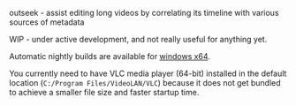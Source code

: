 outseek - assist editing long videos by correlating its timeline with various sources of metadata

WIP - under active development, and not really useful for anything yet.

Automatic nightly builds are available for [windows x64](https://nightly.link/Felk/outseek/workflows/publish/main/outseek-win-x64.zip).

You currently need to have VLC media player (64-bit) installed in the default location (`C:/Program Files/VideoLAN/VLC`)
because it does not get bundled to achieve a smaller file size and faster startup time. 
